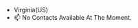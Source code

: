 
- Virginia(US)
- 📫 No Contacts Available At The Moment.

<!---
Khunsu/Khunsu is a ✨ special ✨ repository because its `README.md` (this file) appears on your GitHub profile.
You can click the Preview link to take a look at your changes.
--->
